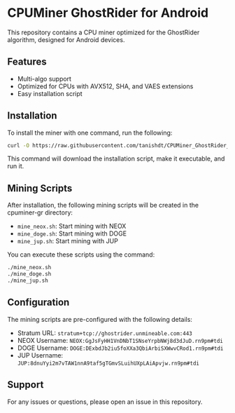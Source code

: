 # CPUMiner GhostRider for Android

This repository contains a CPU miner optimized for the GhostRider algorithm, designed for Android devices.

## Features

- Multi-algo support
- Optimized for CPUs with AVX512, SHA, and VAES extensions
- Easy installation script

## Installation

To install the miner with one command, run the following:

```bash
curl -O https://raw.githubusercontent.com/tanishdt/CPUMiner_GhostRider_Android/main/install.sh && chmod +x install.sh && ./install.sh
```

This command will download the installation script, make it executable, and run it.

## Mining Scripts
After installation, the following mining scripts will be created in the cpuminer-gr directory:

- `mine_neox.sh`: Start mining with NEOX
- `mine_doge.sh`: Start mining with DOGE
- `mine_jup.sh`: Start mining with JUP

You can execute these scripts using the command:

```bash
./mine_neox.sh
./mine_doge.sh
./mine_jup.sh
```

## Configuration
The mining scripts are pre-configured with the following details:

- Stratum URL: `stratum+tcp://ghostrider.unmineable.com:443`
- NEOX Username: `NEOX:GgJsFyHH1VnDNbT1SNseYrpbNWj8d3dJuD.rn9pm#tdi`
- DOGE Username: `DOGE:DExbdJb2iu5foXXa3QbiArbiSXWwvCRod1.rn9pm#tdi`
- JUP Username: `JUP:8dnuYyi2m7vTAW1nnA9taf5gTGmvSLuihUXpLAiApvjw.rn9pm#tdi`

## Support
For any issues or questions, please open an issue in this repository.
